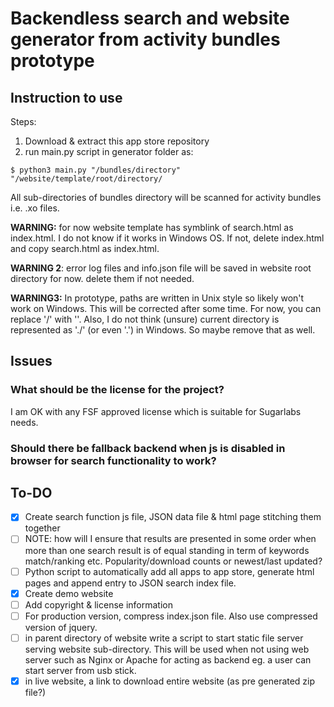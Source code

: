 # Backendless search and website generator from activity bundles prototype

## Instruction to use

Steps:
1. Download & extract this app store repository
2. run main.py script in generator folder as:

```
$ python3 main.py "/bundles/directory" "/website/template/root/directory/
```

All sub-directories of bundles directory will be scanned for activity
bundles i.e. .xo files.

**WARNING:** for now website template has symblink of search.html as index.html. I do not know if it works in Windows OS. If not, delete index.html and copy search.html as index.html.

**WARNING 2**: error log files and info.json file will be saved in website root directory for now. delete them if not needed.

**WARNING3:** In prototype, paths are written in Unix style so likely won't work on Windows. This will be corrected after some time. For now, you can replace '/' with '\'. Also, I do not think (unsure) current directory is represented as './' (or even '.\') in Windows. So maybe remove that as well.

## Issues
### What should be the license for the project?
I am OK with any FSF approved license which is suitable for Sugarlabs needs.

### Should there be fallback backend when js is disabled in browser for search functionality to work?

## To-DO
- [x] Create search function js file, JSON data file & html page stitching them together
- [ ] NOTE: how will I ensure that results are presented in  some order when more than one search result is of equal standing in term of keywords match/ranking etc. Popularity/download counts or newest/last updated?
- [ ] Python script to automatically add all apps to app store, generate html pages and append entry to JSON search index file.
- [x] Create demo website
- [ ] Add copyright & license information
- [ ] For production version, compress index.json file. Also use compressed version of jquery.
- [ ] in parent directory of website write a script to start static file server serving website sub-directory. This will be used when not using web server such as Nginx or Apache for acting as backend eg. a user can start server from usb stick.
- [x] in live website, a link to download entire website (as pre generated zip file?)
